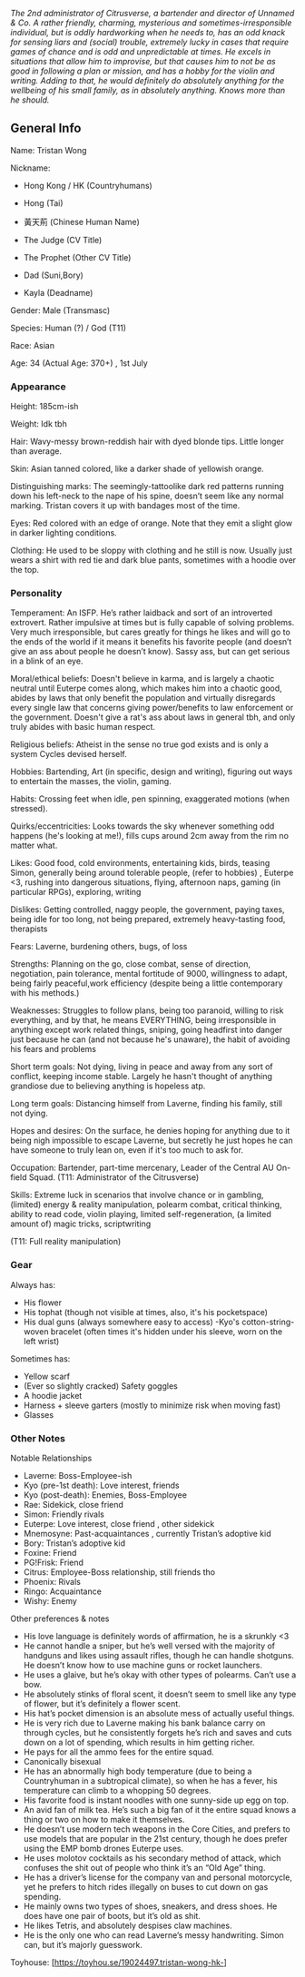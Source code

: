 *The 2nd administrator of Citrusverse, a bartender and director of Unnamed & Co. A rather friendly, charming, mysterious and sometimes-irresponsible individual, but is oddly hardworking when he needs to, has an odd knack for sensing liars and (social) trouble, extremely lucky in cases that require games of chance and is odd and unpredictable at times. He excels in situations that allow him to improvise, but that causes him to not be as good in following a plan or mission, and has a hobby for the violin and writing. Adding to that, he would definitely do absolutely anything for the wellbeing of his small family, as in absolutely anything.
Knows more than he should.*


## General Info

Name:  Tristan Wong

Nickname: 
- Hong Kong / HK (Countryhumans)

- Hong (Tai)

- 黃天荊 (Chinese Human Name)       

- The Judge (CV Title)

- The Prophet (Other CV Title)

- Dad (Suni,Bory)

- Kayla (Deadname)
           
Gender: Male (Transmasc)

Species: Human (?) / God (T11)

Race: Asian

Age: 34  (Actual Age: 370+) , 1st July

### Appearance

Height: 185cm-ish

Weight: Idk tbh

Hair: Wavy-messy brown-reddish hair with dyed blonde tips. Little longer than average.

Skin: Asian tanned colored, like a darker shade of yellowish orange.

Distinguishing marks: The seemingly-tattoolike dark red patterns running down his left-neck to the nape of his spine, doesn’t seem like any normal marking. Tristan covers it up with bandages most of the time.

Eyes: Red colored with an edge of orange. Note that they emit a slight glow in darker lighting conditions.

Clothing: He used to be sloppy with clothing and he still is now. Usually just wears a shirt with red tie and dark blue pants, sometimes with a hoodie over the top.

### Personality

Temperament: An ISFP. He’s rather laidback and sort of an introverted extrovert. Rather impulsive at times but is fully capable of solving problems. Very much irresponsible, but cares greatly for things he likes and will go to the ends of the world if it means it benefits his favorite people (and doesn’t give an ass about people he doesn’t know). Sassy ass, but can get serious in a blink of an eye.

Moral/ethical beliefs: Doesn't believe in karma, and is largely a chaotic neutral until Euterpe comes along, which makes him into a chaotic good, abides by laws that only benefit the population and virtually disregards every single law that concerns giving power/benefits to law enforcement or the government. Doesn't give a rat's ass about laws in general tbh, and only truly abides with basic human respect.

Religious beliefs: Atheist in the sense no true god exists and is only a system Cycles devised herself.

Hobbies: Bartending, Art (in specific, design and writing), figuring out ways to entertain the masses, the violin, gaming.

Habits: Crossing feet when idle, pen spinning, exaggerated motions (when stressed).

Quirks/eccentricities: Looks towards the sky whenever something odd happens (he's looking at me!), fills cups around 2cm away from the rim no matter what.

Likes: Good food, cold environments, entertaining kids, birds, teasing Simon, generally being around tolerable people, (refer to hobbies) , Euterpe <3, rushing into dangerous situations, flying, afternoon naps, gaming (in particular RPGs), exploring, writing

Dislikes: Getting controlled, naggy people, the government, paying taxes, being idle for too long, not being prepared, extremely heavy-tasting food, therapists

Fears: Laverne, burdening others, bugs, of loss

Strengths: Planning on the go, close combat, sense of direction, negotiation, pain tolerance, mental fortitude of 9000, willingness to adapt, being fairly peaceful,work efficiency (despite being a little contemporary with his methods.)

Weaknesses: Struggles to follow plans, being too paranoid, willing to risk everything, and by that, he means EVERYTHING, being irresponsible in anything except work related things, sniping, going headfirst into danger just because he can (and not because he's unaware), the habit of avoiding his fears and problems

Short term goals: Not dying, living in peace and away from any sort of conflict, keeping income stable. Largely he hasn't thought of anything grandiose due to believing anything is hopeless atp.

Long term goals: Distancing himself from Laverne, finding his family, still not dying.

Hopes and desires: On the surface, he denies hoping for anything due to it being nigh impossible to escape Laverne, but secretly he just hopes he can have someone to truly lean on, even if it's too much to ask for.

Occupation: Bartender, part-time mercenary, Leader of the Central AU On-field Squad. (T11: Administrator of the Citrusverse)

Skills: Extreme luck in scenarios that involve chance or in gambling, (limited) energy & reality  manipulation, polearm combat, critical thinking, ability to read code, violin playing, limited self-regeneration, (a limited amount of) magic tricks, scriptwriting

(T11: Full reality manipulation)



### Gear

Always has:

- His flower
- His tophat (though not visible at times, also, it's his pocketspace)
- His dual guns (always somewhere easy to access)
-Kyo's cotton-string-woven bracelet (often times it's hidden under his sleeve, worn on the left wrist)

Sometimes has:
- Yellow scarf
- (Ever so slightly cracked) Safety goggles
- A hoodie jacket
- Harness + sleeve garters (mostly to minimize risk when moving fast)
- Glasses 

### Other Notes

Notable Relationships
- Laverne: Boss-Employee-ish
- Kyo (pre-1st death): Love interest, friends
- Kyo (post-death): Enemies, Boss-Employee
- Rae: Sidekick, close friend
- Simon: Friendly rivals
- Euterpe: Love interest, close friend , other sidekick
- Mnemosyne: Past-acquaintances , currently Tristan’s adoptive kid
- Bory: Tristan’s adoptive kid
- Foxine: Friend
- PG!Frisk: Friend
- Citrus: Employee-Boss relationship, still friends tho
- Phoenix: Rivals
- Ringo: Acquaintance
- Wishy: Enemy

Other preferences & notes
- His love language is definitely words of affirmation, he is a skrunkly <3
- He cannot handle a sniper, but he’s well versed with the majority of handguns and likes using assault rifles, though he can handle shotguns. He doesn’t know how to use machine guns or rocket launchers.
- He uses a glaive, but he’s okay with other types of polearms. Can’t use a bow.
- He absolutely stinks of floral scent, it doesn’t seem to smell like any type of flower, but it’s definitely a flower scent.
- His hat’s pocket dimension is an absolute mess of actually useful things.
- He is very rich due to Laverne making his bank balance carry on through cycles, but he consistently forgets he’s rich and saves and cuts down on a lot of spending, which results in him getting richer.
- He pays for all the ammo fees for the entire squad.
- Canonically bisexual
- He has an abnormally high body temperature (due to being a Countryhuman in a subtropical climate), so when he has a fever, his temperature can climb to a whopping 50 degrees.
- His favorite food is instant noodles with one sunny-side up egg on top.
- An avid fan of milk tea. He’s such a big fan of it the entire squad knows a thing or two on how to make it themselves.
- He doesn’t use modern tech weapons in the Core Cities, and prefers to use models that are popular in the 21st century, though he does prefer using the EMP bomb drones Euterpe uses.
- He uses molotov cocktails as his secondary method of attack, which confuses the shit out of people who think it’s an “Old Age” thing.
- He has a driver’s license for the company van and personal motorcycle, yet he prefers to hitch rides illegally on buses to cut down on gas spending.
- He mainly owns two types of shoes, sneakers, and dress shoes. He does have one pair of boots, but it’s old as shit.
- He likes Tetris, and absolutely despises claw machines.
- He is the only one who can read Laverne’s messy handwriting. Simon can, but it’s majorly guesswork.


Toyhouse: [https://toyhou.se/19024497.tristan-wong-hk-]
